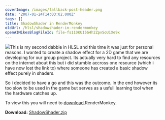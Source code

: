 ```yaml
---
coverImage: /images/fallback-post-header.png
date: '2007-01-24T14:03:02.000Z'
tags: []
title: ShadowShader in RenderMonkey
oldUrl: /hlsl/shadowshader-in-rendermonkey
openAIMikesBlogFileId: file-fs110KUI5G4h2ZpvSoUiXe9x
---
```


![](https://www.mikecann.co.uk/wp-content/uploads/Image/RM02.png)This is my second dabble in HLSL and this time it was just for personal reasons. I wanted to create a shadow effect for a 2D game that we are developing for our group project. Its actually very hard to find any resources on the internet about this but i did stumble accross one resource (which i have now lost the link to) where someone has created a basic shadow effect purely in shaders.

<!-- more -->

So i decided to have a go and this was the outcome. In the end however its too slow to be used in the game but serves as a usfull learning tool when the hardware catches up.

To view this you will need to [download ](https://ati.amd.com/developer/rendermonkey/downloads.html)RenderMonkey.

**Download:** [ShadowShader.zip](https://www.mikecann.co.uk/wp-content/uploads/File/ShadowShader.zip)
